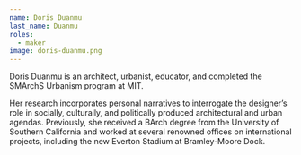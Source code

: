 ```yaml
---
name: Doris Duanmu
last_name: Duanmu
roles:
  - maker
image: doris-duanmu.png
---
```

Doris Duanmu is an architect, urbanist, educator, and completed the SMArchS Urbanism program at MIT. 

Her research incorporates personal narratives to interrogate the designer’s role in socially, culturally, and politically produced architectural and urban agendas. Previously, she received a BArch degree from the University of Southern California and worked at several renowned offices on international projects, including the new Everton Stadium at Bramley-Moore Dock.